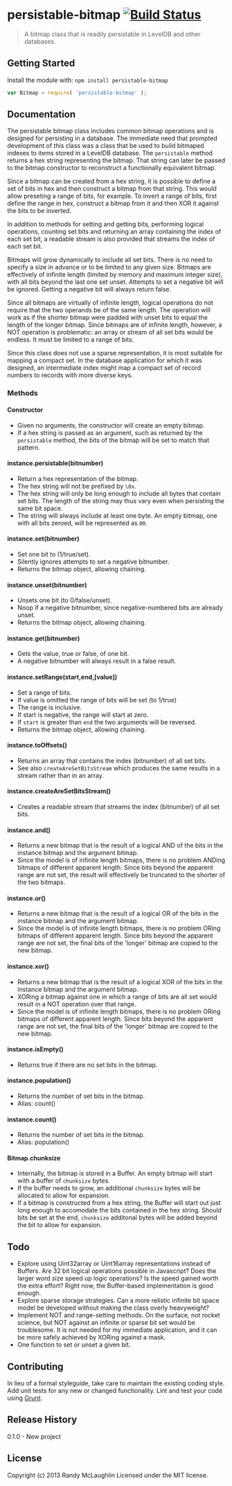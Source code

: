 # persistable-bitmap [![Build Status](https://secure.travis-ci.org/randymized/persistable-bitmap.png?branch=master)](http://travis-ci.org/randymized/persistable-bitmap)

> A bitmap class that is readily persistable in LevelDB and other databases.

## Getting Started
Install the module with: `npm install persistable-bitmap`

```javascript
var Bitmap = require( 'persistable-bitmap' );
```

## Documentation
The persistable bitmap class includes common bitmap operations and is designed for persisting in a database.  The immediate need that prompted development of this class was a class that be used to build bitmaped indexes to items stored in a LevelDB database.  The `persistable` method returns a hex string representing the bitmap.  That string can later be passed to the bitmap constructor to reconstruct a functionally equivalent bitmap.

Since a bitmap can be created from a hex string, it is possible to define a set of bits in hex and then construct a bitmap from that string.  This would allow preseting a range of bits, for example.  To invert a range of bits, first define the range in hex, construct a bitmap from it and then XOR it against the bits to be inverted.

In addition to methods for setting and getting bits, performing logical operations, counting set bits and returning an array containing the index of each set bit, a readable stream is also provided that streams the index of each set bit.

Bitmaps will grow dynamically to include all set bits.  There is no need to specify a size in advance or to be limited to any given size. Bitmaps are effectively of infinite length (limited by memory and maximum integer size), with all bits beyond the last one set unset.  Attempts to set a negative bit will be ignored.  Getting a negative bit will always return false.

Since all bitmaps are virtually of infinite length, logical operations do not require that the two operands be of the same length. The operation will work as if the shorter bitmap were padded with unset bits to equal the length of the longer bitmap. Since bitmaps are of infinite length, however, a NOT operation is problematic: an array or stream of all set bits would be endless.  It must be limited to a range of bits.

Since this class does not use a sparse representation, it is most suitable for mapping a compact set.  In the database application for which it was designed, an intermediate index might map a compact set of record numbers to records with more diverse keys.

### Methods

#### Constructor
- Given no arguments, the constructor will create an empty bitmap.
- If a hex string is passed as an argument, such as returned by the `persistable` method, the bits of the bitmap will be set to match that pattern.

#### instance.persistable(bitnumber)
- Return a hex representation of the bitmap.
- The hex string will not be prefixed by `\0x`.
- The hex string will only be long enough to include all bytes that contain set bits.  The length of the string may thus vary even when persisting the same bit space.
- The string will always include at least one byte.  An empty bitmap, one with all bits zeroed, will be represented as `00`.

#### instance.set(bitnumber)
- Set one bit to (1/true/set).
- Silently ignores attempts to set a negative bitnumber.
- Returns the bitmap object, allowing chaining.

#### instance.unset(bitnumber)
- Unsets one bit (to 0/false/unset).
- Noop if a negative bitnumber, since negative-numbered bits are already unset.
- Returns the bitmap object, allowing chaining.

#### instance.get(bitnumber)
- Gets the value, true or false, of one bit.
- A negative bitnumber will always result in a false result.

#### instance.setRange(start,end,[value])
- Set a range of bits.
- If value is omitted the range of bits will be set (to 1/true)
- The range is inclusive.
- If start is negative, the range will start at zero.
- If `start` is greater than `end` the two arguments will be reversed.
- Returns the bitmap object, allowing chaining.

#### instance.toOffsets()
- Returns an array that contains the index (bitnumber) of all set bits.
- See also `createAreSetBitsStream` which produces the same results in a stream rather than in an array.

#### instance.createAreSetBitsStream()
- Creates a readable stream that streams the index (bitnumber) of all set bits.

#### instance.and()
- Returns a new bitmap that is the result of a logical AND of the bits in the instance bitmap and the argument bitmap.
- Since the model is of infinite length bitmaps, there is no problem ANDing bitmaps of different apparent length.  Since bits beyond the apparent range are not set, the result will effectively be truncated to the shorter of the two bitmaps.

#### instance.or()
- Returns a new bitmap that is the result of a logical OR of the bits in the instance bitmap and the argument bitmap.
- Since the model is of infinite length bitmaps, there is no problem ORing bitmaps of different apparent length.  Since bits beyond the apparent range are not set, the final bits of the 'longer' bitmap are copied to the new bitmap.

#### instance.xor()
- Returns a new bitmap that is the result of a logical XOR of the bits in the instance bitmap and the argument bitmap.
- XORing a bitmap against one in which a range of bits are all set would result in a NOT operation over that range.
- Since the model is of infinite length bitmaps, there is no problem ORing bitmaps of different apparent length.  Since bits beyond the apparent range are not set, the final bits of the 'longer' bitmap are copied to the new bitmap.

#### instance.isEmpty()
- Returns true if there are no set bits in the bitmap.

#### instance.population()
- Returns the number of set bits in the bitmap.
- Alias: count()

#### instance.count()
- Returns the number of set bits in the bitmap.
- Alias: population()

#### Bitmap.chunksize
- Internally, the bitmap is stored in a Buffer.  An empty bitmap will start with a buffer of `chunksize` bytes.
- If the buffer needs to grow, an additional `chunksize` bytes will be allocated to allow for expansion.
- If a bitmap is constructed from a hex string, the Buffer will start out just long enough to accomodate the bits contained in the hex string.  Should bits be set at the end, `chunksize` additonal bytes will be added beyond the bit to allow for expansion.

## Todo
- Explore using Uint32array or Uint16array representations instead of Buffers.  Are 32 bit logical operations possible in Javascript?  Does the larger word size speed up logic operations?  Is the speed gained worth the extra effort?  Right now, the Buffer-based implementation is good enough.
- Explore sparse storage strategies.  Can a more relistic infinite bit space model be developed without making the class overly heavyweight?
- Implement NOT and range-setting methods.  On the surface, not rocket science, but NOT against an infinite or sparse bit set would be troublesome.  It is not needed for my immediate application, and it can be more safely achieved by XORing against a mask.
- One function to set or unset a given bit.

## Contributing
In lieu of a formal styleguide, take care to maintain the existing coding style. Add unit tests for any new or changed functionality. Lint and test your code using [Grunt](http://gruntjs.com/).

## Release History
0.1.0 - New project

## License
Copyright (c) 2013 Randy McLaughlin
Licensed under the MIT license.
